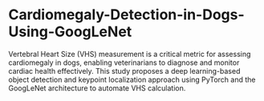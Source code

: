 # Cardiomegaly-Detection-in-Dogs-Using-GoogLeNet
Vertebral Heart Size (VHS) measurement is a critical metric for assessing cardiomegaly in dogs, enabling veterinarians to diagnose and monitor cardiac health effectively. This study proposes a deep learning-based object detection and keypoint localization approach using PyTorch and the GoogLeNet architecture to automate VHS calculation.
